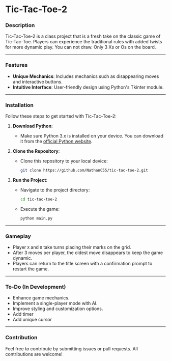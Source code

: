 # Tic-Tac-Toe-2

### Description

Tic-Tac-Toe-2 is a class project that is a fresh take on the classic game of Tic-Tac-Toe. Players can experience the traditional rules with added twists for more dynamic play. You can not draw. Only 3 Xs or Os on the board.

---

### Features

- **Unique Mechanics**: Includes mechanics such as disappearing moves and interactive buttons.
- **Intuitive Interface**: User-friendly design using Python's Tkinter module.

---

### Installation

Follow these steps to get started with Tic-Tac-Toe-2:

1. **Download Python**:

   - Make sure Python 3.x is installed on your device. You can download it from the [official Python website](https://www.python.org/).

2. **Clone the Repository**:

   - Clone this repository to your local device:
     ```bash
     git clone https://github.com/NathanC55/tic-tac-toe-2.git
     ```

3. **Run the Project**:
   - Navigate to the project directory:
     ```bash
     cd tic-tac-toe-2
     ```
   - Execute the game:
     ```bash
     python main.py
     ```

---

### Gameplay

- Player `X` and `O` take turns placing their marks on the grid.
- After 3 moves per player, the oldest move disappears to keep the game dynamic.
- Players can return to the title screen with a confirmation prompt to restart the game.

---

### To-Do (In Development)

- Enhance game mechanics.
- Implement a single-player mode with AI.
- Improve styling and customization options.
- Add timer
- Add unique cursor

---

### Contribution

Feel free to contribute by submitting issues or pull requests. All contributions are welcome!
